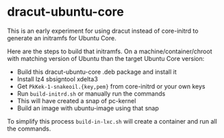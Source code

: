 dracut-ubuntu-core
==================

This is an early experiment for using dracut instead of core-initrd to
generate an initramfs for Ubuntu Core.

Here are the steps to build that initramfs.  On a
machine/container/chroot with matching version of Ubuntu than the
target Ubuntu Core version:
 - Build this dracut-ubuntu-core .deb package and install it
 - Install lz4 sbsigntool xdelta3
 - Get `PkKek-1-snakeoil.{key,pem}` from core-initrd or your own keys
 - Run `build-initrd.sh` or manually run the commands
 - This will have created a snap of pc-kernel
 - Build an image with ubuntu-image using that snap

To simplify this process `build-in-lxc.sh` will create a container and
run all the commands.
